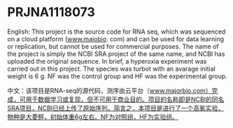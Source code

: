 # PRJNA1118073
English: This project is the source code for RNA seq, which was sequenced on a cloud platform (www.majobio. com) and can be used for data learning or replication, but cannot be used for commercial purposes.
The name of the project is simply the NCBI SRA project of the same name, and NCBI has uploaded the original sequence. In brief, a hyperoxia experiment was carried out in this project. The species was turbot with an avarage initial weight is 6 g. NF was the control group and HF was the experimental group.

中文：该项目是RNA-seq的源代码，测序由云平台（www.majorbio.com）完成，可用于数据学习或复现，但不可用于商业目的。项目的名称即是NCBI的同名SRA项目，NCBI已经上传了原始序列。简言之，本项目是进行了一个高氧实验，物种是大菱鲆，初始体重6g左右。NF为对照组，HF为实验组。
